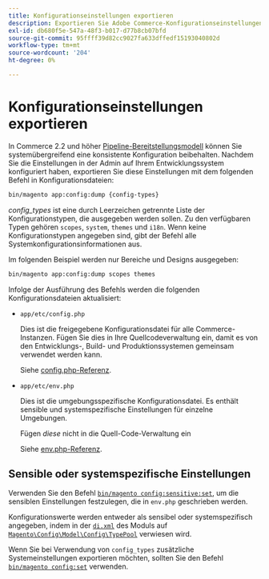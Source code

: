 ```yaml
---
title: Konfigurationseinstellungen exportieren
description: Exportieren Sie Adobe Commerce-Konfigurationseinstellungen in Konfigurationsdateien, die auch als Konfigurations-Dump bezeichnet werden.
exl-id: db680f5e-547a-48f3-b017-d77b8cb07bfd
source-git-commit: 95ffff39d82cc9027fa633dffedf15193040802d
workflow-type: tm+mt
source-wordcount: '204'
ht-degree: 0%

---
```


# Konfigurationseinstellungen exportieren

In Commerce 2.2 und höher [Pipeline-Bereitstellungsmodell](../deployment/technical-details.md) können Sie systemübergreifend eine konsistente Konfiguration beibehalten. Nachdem Sie die Einstellungen in der Admin auf Ihrem Entwicklungssystem konfiguriert haben, exportieren Sie diese Einstellungen mit dem folgenden Befehl in Konfigurationsdateien:

```bash
bin/magento app:config:dump {config-types}
```

_config_types_ ist eine durch Leerzeichen getrennte Liste der Konfigurationstypen, die ausgegeben werden sollen. Zu den verfügbaren Typen gehören `scopes`, `system`, `themes` und `i18n`. Wenn keine Konfigurationstypen angegeben sind, gibt der Befehl alle Systemkonfigurationsinformationen aus.

Im folgenden Beispiel werden nur Bereiche und Designs ausgegeben:

```bash
bin/magento app:config:dump scopes themes
```

Infolge der Ausführung des Befehls werden die folgenden Konfigurationsdateien aktualisiert:

- `app/etc/config.php`

  Dies ist die freigegebene Konfigurationsdatei für alle Commerce-Instanzen.
Fügen Sie dies in Ihre Quellcodeverwaltung ein, damit es von den Entwicklungs-, Build- und Produktionssystemen gemeinsam verwendet werden kann.

  Siehe [config.php-Referenz](../reference/config-reference-configphp.md).

- `app/etc/env.php`

  Dies ist die umgebungsspezifische Konfigurationsdatei.
Es enthält sensible und systemspezifische Einstellungen für einzelne Umgebungen.

  Fügen _diese_ nicht in die Quell-Code-Verwaltung ein

  Siehe [env.php-Referenz](../reference/config-reference-envphp.md).

## Sensible oder systemspezifische Einstellungen

Verwenden Sie den Befehl [`bin/magento config:sensitive:set`](set-configuration-values.md#set-values), um die sensiblen Einstellungen festzulegen, die in `env.php` geschrieben werden.

Konfigurationswerte werden entweder als sensibel oder systemspezifisch angegeben, indem in der [`di.xml`](https://developer.adobe.com/commerce/php/development/configuration/sensitive-environment-settings/#how-to-specify-values-as-sensitive-or-system-specific) des Moduls auf [`Magento\Config\Model\Config\TypePool`](https://github.com/magento/magento2/blob/2.4/app/code/Magento/Config/Model/Config/TypePool.php) verwiesen wird.

Wenn Sie bei Verwendung von `config_types` zusätzliche Systemeinstellungen exportieren möchten, sollten Sie den Befehl [`bin/magento config:set`](set-configuration-values.md#set-values) verwenden.
